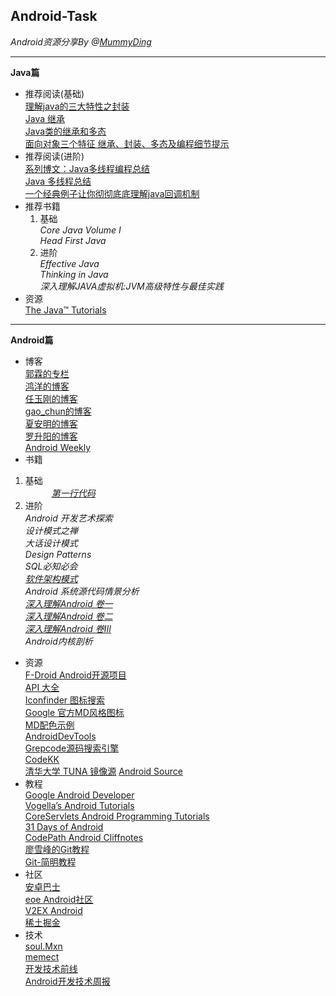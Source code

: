 Android-Task
-----
   _Android资源分享By @[MummyDing][0]_
   
   
------


**Java篇**
    
 - 推荐阅读(基础)   
       [理解java的三大特性之封装][1]   
       [Java 继承][2]   
       [Java类的继承和多态][3]   
       [面向对象三个特征 继承、封装、多态及编程细节提示][4]  
 - 推荐阅读(进阶)   
       [系列博文：Java多线程编程总结][5]       
       [Java 多线程总结][6]    
       [一个经典例子让你彻彻底底理解java回调机制][7]  
 - 推荐书籍      
   1. 基础 <br>
 	*Core Java  Volume I*    
 	*Head First Java*   
   2. 进阶 <br>
    *Effective Java*   
    *Thinking in Java*    
    *深入理解JAVA虚拟机:JVM高级特性与最佳实践*    
 - 资源   
   [The Java™ Tutorials][23]   
   
   
------    
   
    
**Android篇**   
 - 博客<br>
      [郭霖的专栏][8]   
      [鸿洋的博客][9]   
      [任玉刚的博客][10]   
      [gao_chun的博客][11]   
   	  [夏安明的博客][12]   
   	  [罗升阳的博客][13]   
   	  [Android Weekly][30]
 - 书籍<br>
  1. 基础<br>
 　　　*[第一行代码][37]*   
  2. 进阶<br>
    *Android 开发艺术探索*   
    *设计模式之禅*   
    *大话设计模式*   
    *Design Patterns*    
    *SQL必知必会*   
    *[软件架构模式][44]*    
    *Android 系统源代码情景分析*   
    *[深入理解Android 卷一][33]*   
    *[深入理解Android 卷二][34]*   
    *[深入理解Android 卷III][35]*   
    *Android内核剖析*   
 - 资源<br>
 	 [F-Droid Android开源项目][15]    
 	 [API 大全][16]   
 	 [Iconfinder 图标搜索][17]   
	 [Google 官方MD风格图标][18]    
	 [MD配色示例][19]    
	 [AndroidDevTools][20]    
	 [Grepcode源码搜索引擎][21]    
	 [CodeKK][36]   
	 [清华大学 TUNA 镜像源][38]
	 [Android Source][39]
 - 教程	 
	 [Google Android Developer][14]   
	 [Vogella’s Android Tutorials][24]    
	 [CoreServlets Android Programming Tutorials][25]    
	 [31 Days of Android][26]   
	 [CodePath Android Cliffnotes][45]    
	 [廖雪峰的Git教程][22]    
	 [Git-简明教程][29]   
 - 社区   
 	 [安卓巴士][27]   
 	 [eoe Android社区][28]	 
 	 [V2EX Android][31]    
 	 [稀土掘金][32]   
 - 技术<br>
 	 [soul.Mxn][40]    
 	 [memect][41]    
 	 [开发技术前线][42]    
 	 [Android开发技术周报][43]   
 	 
 	 
  [0]: https://github.com/MummyDing
  [1]: http://www.cnblogs.com/chenssy/p/3351835.html
  [2]: http://www.runoob.com/java/java-inheritance.html
  [3]: http://www.cnblogs.com/liwustore/archive/2013/01/10/2854416.html
  [4]: http://www.itzhai.com/java-based-notebook-three-characteristics-of-object-oriented-inheritance-encapsulation-polymorphism-and-the-details-of-programming-tips.html#1.1%E3%80%81%E5%AF%B9%E8%B1%A1%E5%9C%A8%E5%A0%86%E4%B8%AD%E7%9A%84%E5%88%86%E9%85%8D%EF%BC%9A
  [5]: http://www.runoob.com/java/java-multithreading.html
  [6]: http://wangqiang6028.iteye.com/blog/1887342
  [7]: http://blog.csdn.net/xiaanming/article/details/8703708
  [8]: http://blog.csdn.net/guolin_blog/
  [9]: http://blog.csdn.net/lmj623565791/
  [10]: http://blog.csdn.net/singwhatiwanna
  [11]: http://blog.csdn.net/gao_chun/article/
  [12]: http://blog.csdn.net/xiaanming
  [13]: http://blog.csdn.net/luoshengyang/
  [14]: http://developer.android.com/index.html
  [15]: https://f-droid.org/repository/browse/
  [16]: https://www.showapi.com/api/apiList
  [17]: https://www.iconfinder.com/
  [18]: http://www.google.com/design/icons/
  [19]: http://www.materialpalette.com/
  [20]: http://www.androiddevtools.cn/
  [21]: http://grepcode.com/
  [22]: http://www.liaoxuefeng.com/wiki/0013739516305929606dd18361248578c67b8067c8c017b000
  [23]: https://docs.oracle.com/javase/tutorial/
  [24]: http://www.vogella.com/tutorials/android.html
  [25]: http://www.coreservlets.com/android-tutorial/
  [26]: http://chrisrisner.com/31-Days-of-Android/
  [27]: http://www.apkbus.com/
  [28]: http://www.eoeandroid.com/
  [29]: http://rogerdudler.github.io/git-guide/index.zh.html
  [30]: http://androidweekly.net/
  [31]: http://v2ex.com/go/android
  [32]: http://gold.xitu.io/#/
  [33]: http://blog.csdn.net/innost/article/details/47204321
  [34]: http://blog.csdn.net/innost/article/details/47252311
  [35]: http://blog.csdn.net/innost/article/details/47317243
  [36]: http://p.codekk.com/
  [37]: http://blog.csdn.net/guolin_blog/article/category/2400923
  [38]: https://mirrors.tuna.tsinghua.edu.cn/help/#AOSP
  [39]: https://android.googlesource.com/
  [40]: http://souly.cn/category/
  [41]: http://memect.com/
  [42]: http://www.devtf.cn/
  [43]: http://androidweekly.cn/
  [44]: https://raw.githubusercontent.com/bboyfeiyu/android-tech-frontier/master/software-architecture-patterns/%E8%BD%AF%E4%BB%B6%E6%9E%B6%E6%9E%84%E6%A8%A1%E5%BC%8F.pdf
  [45]: https://github.com/codepath/android_guides/wiki
  
